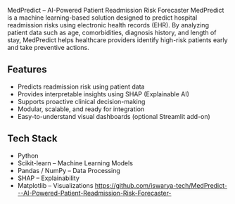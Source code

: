 MedPredict – AI-Powered Patient Readmission Risk Forecaster
MedPredict is a machine learning-based solution designed to predict hospital readmission risks using electronic health records (EHR).
By analyzing patient data such as age, comorbidities, diagnosis history, and length of stay, MedPredict helps healthcare providers identify high-risk patients early and take preventive actions.
## Features
- Predicts readmission risk using patient data
- Provides interpretable insights using SHAP (Explainable AI)
- Supports proactive clinical decision-making
- Modular, scalable, and ready for integration
- Easy-to-understand visual dashboards (optional Streamlit add-on)
## Tech Stack
- Python
- Scikit-learn – Machine Learning Models
- Pandas / NumPy – Data Processing
- SHAP – Explainability
- Matplotlib – Visualizations
  https://github.com/iswarya-tech/MedPredict---AI-Powered-Patient-Readmission-Risk-Forecaster-
